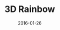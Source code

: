 ---
title: 3D Rainbow
description: A Visual Design 3D rainbow sphere.
client:
skills:
  - Visual Design
date: 2016-01-26
finished: true
nft: true
permalink: false
thumbnail: src/static/work/3d-rainbow.jpg
---